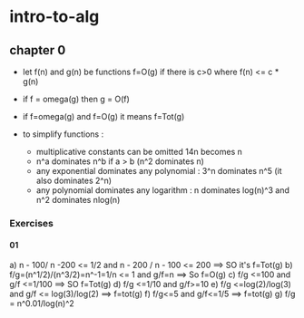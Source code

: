 # intro-to-alg
## chapter 0 
- let f(n) and g(n) be functions f=O(g) if there is c>0 where f(n) <= c * g(n)
- if f = omega(g) then g = O(f)
- if f=omega(g) and f=O(g) it means f=Tot(g)

- to simplify functions :
  - multiplicative constants can be omitted 14n becomes n
  - n^a dominates n^b if a > b (n^2 dominates n)
  - any exponential dominates any polynomial : 3^n dominates n^5 (it also dominates 2^n)
  - any polynomial dominates any logarithm : n dominates log(n)^3 and n^2 dominates nlog(n)

### Exercises
#### 01
a) n - 100/ n -200 <= 1/2 and  n - 200 / n - 100 <= 200 ==> SO it's f=Tot(g)
b) f/g=(n^1/2)/(n^3/2)=n^-1=1/n <= 1 and  g/f=n ==> So f=O(g)
c) f/g <=100 and g/f <=1/100 ==> SO f=Tot(g)
d) f/g <=1/10 and g/f>=10
e) f/g <=log(2)/log(3) and g/f <= log(3)/log(2) ==> f=tot(g)
f) f/g<=5 and g/f<=1/5  ==> f=tot(g)
g) f/g = n^0.01/log(n)^2  